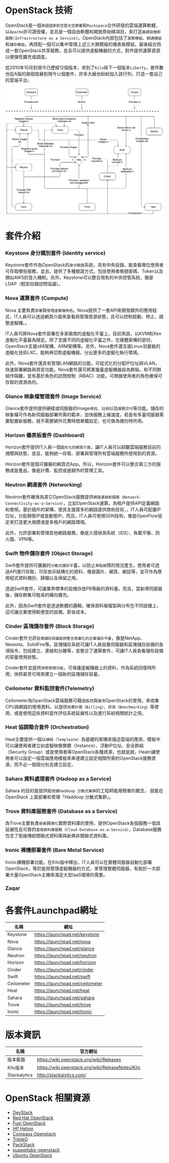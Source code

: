# OpenStack 技術
OpenStack是一個```美國國家航空暨太空總署```和```Rackspace```合作研發的雲端運算軟體，以```Apache```許可證授權，並且是一個自由軟體和開放原始碼項目，來打造```基礎設施即服務(Infrastructure as a Service)```。OpenStack內部包括了```運算模組```、```網通模組```和```儲存模組```，再搭配一個可以集中管理上述三大類模組的儀表板模組，最後組合而成一套OpenStack共享服務，並且可以提供虛擬機器的方式，對外提供運算資源以便彈性擴充或調度。

從2010年10月到現今已歷經12個版本，來到了```Kilo```與下一個版本```Liberty```，套件數也從A版的兩個發展到現今```12```個套件，許多大廠也紛紛加入該行列，打造一套自己的雲端平台。

![OpenStack](images/openstack_kilo_conceptual_arch.png)

# 套件介紹
### Keystone 身分識別套件 (Identity service)
Keystone套件作為OpenStack的```身分驗證```系統，具有中央目錄，能查看哪位使用者可存取哪些服務，並且，提供了多種驗證方式，包括使用者帳號密碼、Token以及類似AWS的登入機制。另外，Keystone可以整合現有的中央控管系統，像是LDAP（輕型目錄訪問協議）。

### Nova 運算套件 (Compute)
Nova 主要負責```部署```與```管理虛擬機角色```。Nova提供了一套API來開發額外的應用程式，IT人員可以透過網頁介面來查看與管理資源狀態，且可以控制啟動、停止、調整虛擬機。。

IT人員可將Nova套件部署在多家廠商的虛擬化平臺上，目前來說，以KVM和Xen虛擬化平臺最為穩定。除了支援不同的虛擬化平臺之外，在硬體架構的部份，OpenStack支援x86架構、ARM架構等。另外，Nova套件還支援Linux羽量級的虛擬化技術LXC，能夠再切割虛擬機器，分出更多的虛擬化執行環境。

此外，Nova套件還具有管理LAN網路的功能，可程式化的分配IP位址與VLAN，快速部署網路與資安功能。Nova套件還可將某幾臺虛擬機器設為群組，和不同群組作隔離，並有基於角色的訪問控制（RBAC）功能，可根據使用者的角色確保可存取的資源為何。

### Glance 映象檔管理套件 (Image Service)
Glance套件提供提供硬碟或伺服器的Image```尋找```、```註冊```以及```服務交付```等功能。儲存的映象檔可作為新伺服器部署所需的範本，加快服務上線速度。若是有多臺伺服器需要配置新服務，就不需要額外花費時間單獨設定，也可做為備份時所用。

### Horizon 儀表板套件 (Dashboard)
Horizon套件提供IT人員一個```圖形化的網頁介面```，讓IT人員可以綜觀雲端服務目前的規模與狀態，並且，能夠統一存取、部署與管理所有雲端服務所使用到的資源。

Horizon套件是個可擴展的網頁式App。所以，Horizon套件可以整合第三方的服務或是產品，像是計費、監控或是額外的管理工具。

### Neutron 網通套件 (Networking)
Neutron套件確保為其它OpenStack服務提供```網路連接即服務（Network-Connectivity-as-a-Service）```，比如OpenStack運算。為租戶提供API定義網路和使用。基於插件的架構，使其支援眾多的網路提供商和技術，，IT人員可配置IP位址，分配靜態IP或是動態IP。而且，IT人員可使用SDN技術，像是OpenFlow協定來打造更大規模或是多租戶的網路環境。

此外，允許部署和管理其他網路服務，像是入侵偵測系統（IDS）、負載平衡、防火牆、VPN等。

### Swift 物件儲存套件 (Object Storage)
Swift套件提供可擴展的```分散式儲存平```臺，以防止```單點故```障的情況產生。使用者可透過API進行存取，可存放非結構化的資料，像是圖片、網頁、網誌等，並可作為應用程式資料備份、歸檔以及保留之用。

透過Swift套件，可讓業界標準的設備存放PB等級的資料量。而且，當新增伺服器後，儲存群集可輕易的橫向擴充。

此外，因為Swift套件是透過軟體的邏輯，確保資料被複製與分布在不同設備上，這可讓企業使用較便宜的設備，節省成本。

### Cinder 區塊儲存套件 (Block Storage)
Cinder套件允許```區塊儲存設備能夠整合商業化的企業儲存平臺```，像是NetApp、Nexenta、SolidFire等。區塊儲存系統可讓IT人員設置伺服器和區塊儲存設備的各項指令，包括建立、連接和分離等，並整合了運算套件，可讓IT人員查看儲存設備的容量使用狀態。

Cinder套件並提供```快照管理功能```，可保護虛擬機器上的資料，作為系統回復時所用，快照甚至可用來建立一個新的區塊儲存容量。

### Ceilometer 資料監控套件(Telemetry)
Ceilometer為OpenStack雲端服務可藉由```監控```與```量測```OpenStack的使用，來收集CPU與網路的使用資料，以提供```收費計價（Billing）```、```評測（Benchmarking）```等使用，或是使用這些資料當作評估系統延展性以及進行系統相關統計之用。

### Heat 協調整合套件 (Orchestration)
Heat主要提供一個以```模板（Templeate）```為基礎的架構來描述雲端的應用，模板中可以讓使用者建立如虛擬映像實體（Instance）、浮動IP位址、安全群組（Security Group）或是使用者等OpenStack各種資源，也就是說，Heatn讓使用者可以設定一個雲端應用模板來串連建立設定相關所需的OpenStack服務資源，而不必一個個分別去建立設定。

### Sahara 資料處理套件 (Hadoop as a Service)
Sahara 的目的是提供給```搭建Haddoop 分散式集群```的工程師能用簡單的概念，
就能在 OpenStack 上面部署和管理「Haddoop 分散式集群」。

### Trove 資料庫服務套件 (Database as a Service)
為Trove主要負責```銜接```與```簡化```實際資料庫的使用，提供OpenStack各個服務一個具延展性且可靠的```雲端資料庫服務（Cloud Database-as-a-Service）```，Database服務包含了銜接傳統關聯式資料庫與新興非關聯式資料庫。

### Ironic 裸機部署套件 (Bare Metal Service)
Ironic裸機部署功能，在Kilo版中釋出，IT人員可以在實體伺服器自動化部署OpenStack，等於能用管理虛擬機器的方式，來管理實體伺服器，有助於一次部署大量OpenStack主機來滿足大型IaaS環境的需要。

### Zaqar

# 各套件Launchpad網址
| 名稱 | 網址 |
| -- | -- |
| Keystone | https://launchpad.net/keystone |
| Nova | https://launchpad.net/nova |
| Glance | https://launchpad.net/glance |
| Neutron | https://launchpad.net/neutron |
| Horizon | https://launchpad.net/horizon |
| Cinder | https://launchpad.net/cinder |
| Swift | https://launchpad.net/swift |
| Ceilometer | https://launchpad.net/ceilometer |
| Heat | https://launchpad.net/heat |
| Sahara | https://launchpad.net/sahara |
| Trove | https://launchpad.net/trove |
| Ironic | https://launchpad.net/ironic |

# 版本資訊
| 名稱 | 官方網址 |
| -- | -- |
| 版本藍圖 | https://wiki.openstack.org/wiki/Releases |
| Kilo版本 | https://wiki.openstack.org/wiki/ReleaseNotes/Kilo |
| Stackalytics | http://stackalytics.com/ |

# OpenStack 相關資源
* [DevStack](http://docs.openstack.org/developer/devstack/)
* [Red Hat OpenStack](https://www.rdoproject.org/Main_Page)
* [Fuel OpenStack](https://wiki.openstack.org/wiki/Fuel)
* [HP Helion](http://www8.hp.com/us/en/cloud/helion-overview.html)
* [Compass Openstack](https://wiki.openstack.org/wiki/Compass)
* [TripleO](https://wiki.openstack.org/wiki/TripleO)
* [PackStack](https://wiki.openstack.org/wiki/Packstack)
* [puppetlabs-openstack](https://github.com/puppetlabs/puppetlabs-openstack)
* [Ubuntu OpenStack](https://wiki.ubuntu.com/ServerTeam/OpenStackHA)

